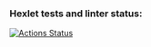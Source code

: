 ### Hexlet tests and linter status:
[![Actions Status](https://github.com/spirt98/python-project-49/actions/workflows/hexlet-check.yml/badge.svg)](https://github.com/spirt98/python-project-49/actions)